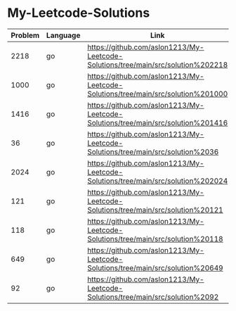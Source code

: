 # My-Leetcode-Solutions

| Problem | Language | Link                                                                             |
| ------- | -------- | -------------------------------------------------------------------------------- |
| 2218    | go       | https://github.com/aslon1213/My-Leetcode-Solutions/tree/main/src/solution%202218 |
| 1000    | go       | https://github.com/aslon1213/My-Leetcode-Solutions/tree/main/src/solution%201000 |
| 1416    | go       | https://github.com/aslon1213/My-Leetcode-Solutions/tree/main/src/solution%201416 |
| 36      | go       | https://github.com/aslon1213/My-Leetcode-Solutions/tree/main/src/solution%2036   |
| 2024    | go       | https://github.com/aslon1213/My-Leetcode-Solutions/tree/main/src/solution%202024 |
| 121     | go       | https://github.com/aslon1213/My-Leetcode-Solutions/tree/main/src/solution%20121  |
| 118     | go       | https://github.com/aslon1213/My-Leetcode-Solutions/tree/main/src/solution%20118  |
| 649     | go       | https://github.com/aslon1213/My-Leetcode-Solutions/tree/main/src/solution%20649  |
| 92      | go       | https://github.com/aslon1213/My-Leetcode-Solutions/tree/main/src/solution%2092   |

